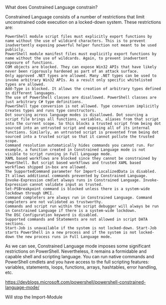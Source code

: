 What does Constrained Language constrain?

Constrained Language consists of a number of restrictions that limit unconstrained code execution on a locked-down system. These restrictions are:

    PowerShell module script files must explicitly export functions by name without the use of wildcard characters. This is to prevent inadvertently exposing powerful helper function not meant to be used publicly.
    PowerShell module manifest files must explicitly export functions by name without the use of wildcards. Again, to prevent inadvertent exposure of functions.
    COM objects are blocked. They can expose Win32 APIs that have likely never been rigorously hardened as part of an attack surface.
    Only approved .NET types are allowed. Many .NET types can be used to invoke arbitrary Win32 APIs. As a result only specific whitelisted types are allowed.
    Add-Type is blocked. It allows the creation of arbitrary types defined in different languages.
    The use of PowerShell classes are disallowed. PowerShell classes are just arbitrary C# type definitions.
    PowerShell type conversion is not allowed. Type conversion implicitly creates types and runs type constructors.
    Dot sourcing across language modes is disallowed. Dot sourcing a script file brings all functions, variables, aliases from that script into the current scope. So this blocks a trusted script from being dot sourced into an untrusted script and exposing all of its internal functions. Similarly, an untrusted script is prevented from being dot sourced into a trusted script so that it cannot pollute the trusted scope.
    Command resolution automatically hides commands you cannot run. For example, a function created in Constrained Language mode is not visible to script running in Full Language mode.
    XAML based workflows are blocked since they cannot be constrained by PowerShell. But script based workflows and trusted XAML based workflows shipped in-box are allowed.
    The SupportedCommand parameter for Import-LocalizedData is disabled. It allows additional commands prevented by Constrained Language.
    Invoke-Expression cmdlet always runs in Constrained Language. Invoke-Expression cannot validate input as trusted.
    Set-PSBreakpoint command is blocked unless there is a system-wide lockdown through UMCI.
    Command completers are always run in Constrained Language. Command completers are not validated as trustworthy.
    Commands and script run within the script debugger will always be run in Constrained Language if there is a system-wide lockdown.
    The DSC Configuration keyword is disabled.
    Supported commands and Statements are not allowed in script DATA sections.
    Start-Job is unavailable if the system is not locked-down. Start-Job starts PowerShell in a new process and if the system is not locked-down the new process runs in Full Language mode.

As we can see, Constrained Language mode imposes some significant restrictions on PowerShell. Nevertheless, it remains a formidable and capable shell and scripting language. You can run native commands and PowerShell cmdlets and you have access to the full scripting features: variables, statements, loops, functions, arrays, hashtables, error handling, etc.
  
  https://devblogs.microsoft.com/powershell/powershell-constrained-language-mode/  

  Will stop the Import-Module
